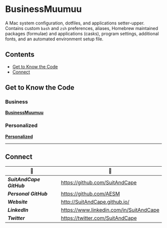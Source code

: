 <!-- README.md -->

BusinessMuumuu
================================================================================

A Mac system configuration, dotfiles, and applications setter-upper.  Contains custom `bash` and `zsh` preferences, aliases, Homebrew maintained packages (formulae) and applications (casks), program settings, additional fonts, and an automated environment setup file.

## Contents

- [Get to Know the Code](#get-to-know-the-code)
- [Connect](#connect)

## Get to Know the Code

### Business
**[BusinessMuumuu](https://github.com/SuitAndCape/BusinessMuumuu/blob/master/businessmuumuu)**

### Personalized
**[Personalized](https://github.com/SuitAndCape/BusinessMuumuu/blob/master/personalized)**

--------------------------------------------------------------------------------

## Connect

|               :tophat:               |               :rocket:               |
| ------------------------------------ | ------------------------------------ |
**_SuitAndCape GitHub_** | https://github.com/SuitAndCape
**_Personal GitHub_**    | https://github.com/AESM
**_Website_**            | http://SuitAndCape.github.io/
**_LinkedIn_**           | https://www.linkedin.com/in/SuitAndCape
**_Twitter_**            | https://twitter.com/SuitAndCape
